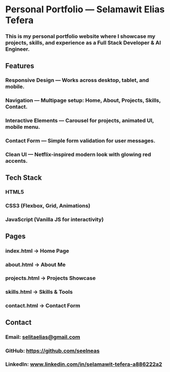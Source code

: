 # Personal Portfolio — Selamawit Elias Tefera

### This is my personal portfolio website where I showcase my projects, skills, and experience as a Full Stack Developer & AI Engineer.

## Features

### Responsive Design — Works across desktop, tablet, and mobile.

### Navigation — Multipage setup: Home, About, Projects, Skills, Contact.

### Interactive Elements — Carousel for projects, animated UI, mobile menu.

### Contact Form — Simple form validation for user messages.

### Clean UI — Netflix-inspired modern look with glowing red accents.

## Tech Stack

### HTML5

### CSS3 (Flexbox, Grid, Animations)

### JavaScript (Vanilla JS for interactivity)

## Pages

### index.html → Home Page

### about.html → About Me

### projects.html → Projects Showcase

### skills.html → Skills & Tools

### contact.html → Contact Form

## Contact

### Email: selitaelias@gmail.com

### GitHub: https://github.com/seelneas

### LinkedIn: www.linkedin.com/in/selamawit-tefera-a886222a2